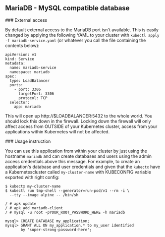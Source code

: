 ## MariaDB - MySQL compatible database

### External access

By default external access to the MariaDB port isn't available. This is easily changed by applying the following YAML to your cluster with `kubectl apply -f mariadb-service.yaml` (or whatever you call the file containing the contents below):

```
apiVersion: v1
kind: Service
metadata:
  name: mariadb-service
  namespace: mariadb
spec:
  type: LoadBalancer
  ports:
    - port: 3306
      targetPort: 3306
      protocol: TCP
  selector:
    app: mariadb
```

This will open up http://$LOADBALANCER:5432 to the whole world. You should lock this down in the firewall. Locking down the firewall will only affect access from OUTSIDE of your Kubernetes cluster, access from your applications within Kubernetes will not be affected.

### Usage instruction

You can use this application from within your cluster by just using the hostname `mariadb` and can create databases and users using the admin access credentials above this message. For example, to create an application's database and user credentials and given that the `kubectx` have a Kubernetescluster called `my-cluster-name` with KUBECONFIG variable exported with right config:
```
$ kubectx my-cluster-name
$ kubectl run tmp-shell --generator=run-pod/v1 --rm -i \
  --tty --image alpine -- /bin/sh

/ # apk update
/ # apk add mariadb-client
/ # mysql -u root -pYOUR_ROOT_PASSWORD_HERE -h mariadb

mysql> CREATE DATABASE my_application;
mysql> GRANT ALL ON my_application.* to my_user identified 
       by 'super-strong-password-here';
```
